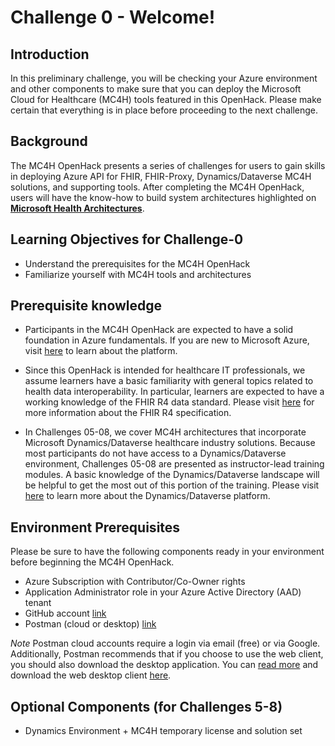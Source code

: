 # Challenge 0 - Welcome!

## Introduction 
In this preliminary challenge, you will be checking your Azure environment and other components to make sure that you can deploy the Microsoft Cloud for Healthcare (MC4H) tools featured in this OpenHack. Please make certain that everything is in place before proceeding to the next challenge.

## Background 
The MC4H OpenHack presents a series of challenges for users to gain skills in deploying Azure API for FHIR, FHIR-Proxy, Dynamics/Dataverse MC4H solutions, and supporting tools. After completing the MC4H OpenHack, users will have the know-how to build system architectures highlighted on __[Microsoft Health Architectures](https://microsoft.github.io/health-architectures/)__.
 
## Learning Objectives for Challenge-0
+ Understand the prerequisites for the MC4H OpenHack
+ Familiarize yourself with MC4H tools and architectures

## Prerequisite knowledge

+ Participants in the MC4H OpenHack are expected to have a solid foundation in Azure fundamentals. If you are new to Microsoft Azure, visit [here](https://docs.microsoft.com/en-us/learn/paths/az-900-describe-cloud-concepts/) to learn about the platform.

+ Since this OpenHack is intended for healthcare IT professionals, we assume learners have a basic familiarity with general topics related to health data interoperability. In particular, learners are expected to have a working knowledge of the FHIR R4 data standard. Please visit [here](https://hl7.org/fhir/R4/) for more information about the FHIR R4 specification.

+ In Challenges 05-08, we cover MC4H architectures that incorporate Microsoft Dynamics/Dataverse healthcare industry solutions. Because most participants do not have access to a Dynamics/Dataverse environment, Challenges 05-08 are presented as instructor-lead training modules. A basic knowledge of the Dynamics/Dataverse landscape will be helpful to get the most out of this portion of the training. Please visit [here](https://powerplatform.microsoft.com/en-us/dataverse/) to learn more about the Dynamics/Dataverse platform.

## Environment Prerequisites
Please be sure to have the following components ready in your environment before beginning the MC4H OpenHack.

+ Azure Subscription with Contributor/Co-Owner rights
+ Application Administrator role in your Azure Active Directory (AAD) tenant
+ GitHub account [link](https://github.com/)
+ Postman (cloud or desktop) [link](https://www.postman.com/)

_Note_ Postman cloud accounts require a login via email (free) or via Google.  Additionally, Postman recommends that if you choose to use the web client, you should also download the desktop application. You can [read more](https://www.postman.com/downloads/?utm_source=postman-home) and download the web desktop client [here](https://www.postman.com/downloads/?utm_source=postman-home).

## Optional Components (for Challenges 5-8)
+ Dynamics Environment + MC4H temporary license and solution set
